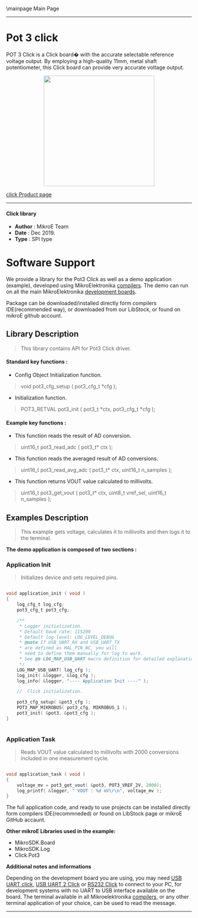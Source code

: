 \mainpage Main Page
 
 

---
# Pot 3 click

POT 3 Click is a Click board� with the accurate selectable reference voltage 
output. By employing a high-quality 11mm, metal shaft potentiometer,
this Click board can provide very accurate voltage output.

<p align="center">
  <img src="https://download.mikroe.com/images/click_for_ide/pot3_click.png" height=300px>
</p>

[click Product page](https://www.mikroe.com/pot-3-click)

---


#### Click library 

- **Author**        : MikroE Team
- **Date**          : Dec 2019.
- **Type**          : SPI type


# Software Support

We provide a library for the Pot3 Click 
as well as a demo application (example), developed using MikroElektronika 
[compilers](https://shop.mikroe.com/compilers). 
The demo can run on all the main MikroElektronika [development boards](https://shop.mikroe.com/development-boards).

Package can be downloaded/installed directly form compilers IDE(recommended way), or downloaded from our LibStock, or found on mikroE github account. 

## Library Description

> This library contains API for Pot3 Click driver.

#### Standard key functions :

- Config Object Initialization function.
> void pot3_cfg_setup ( pot3_cfg_t *cfg ); 
 
- Initialization function.
> POT3_RETVAL pot3_init ( pot3_t *ctx, pot3_cfg_t *cfg );



#### Example key functions :

- This function reads the result of AD conversion.
> uint16_t pot3_read_adc ( pot3_t* ctx );
 
- This function reads the averaged result of AD conversions.
> uint16_t pot3_read_avg_adc ( pot3_t* ctx, uint16_t n_samples );

-  This function returns VOUT value calculated to millivolts.
> uint16_t pot3_get_vout ( pot3_t* ctx, uint8_t vref_sel, uint16_t n_samples );

## Examples Description

> This example gets voltage, calculates it to millivolts and then logs it to the terminal. 

**The demo application is composed of two sections :**

### Application Init 

> Initializes device and sets required pins.


```c

void application_init ( void )
{
	log_cfg_t log_cfg;
    pot3_cfg_t pot3_cfg;

    /** 
     * Logger initialization.
     * Default baud rate: 115200
     * Default log level: LOG_LEVEL_DEBUG
     * @note If USB_UART_RX and USB_UART_TX 
     * are defined as HAL_PIN_NC, you will 
     * need to define them manually for log to work. 
     * See @b LOG_MAP_USB_UART macro definition for detailed explanation.
     */
    LOG_MAP_USB_UART( log_cfg );
    log_init( &logger, &log_cfg );
    log_info( &logger, "---- Application Init ----" );

    //  Click initialization.

    pot3_cfg_setup( &pot3_cfg );
    POT3_MAP_MIKROBUS( pot3_cfg, MIKROBUS_1 );
    pot3_init( &pot3, &pot3_cfg );
}
  
```

### Application Task

> Reads VOUT value calculated to millivolts with 2000 conversions
> included in one measurement cycle. 

```c

void application_task ( void )
{
	voltage_mv = pot3_get_vout( &pot3, POT3_VREF_2V, 2000);
	log_printf( &logger, " VOUT : %d mV\r\n", voltage_mv );
}  

```

The full application code, and ready to use projects can be  installed directly form compilers IDE(recommneded) or found on LibStock page or mikroE GitHub accaunt.

**Other mikroE Libraries used in the example:** 

- MikroSDK.Board
- MikroSDK.Log
- Click.Pot3

**Additional notes and informations**

Depending on the development board you are using, you may need 
[USB UART click](https://shop.mikroe.com/usb-uart-click), 
[USB UART 2 Click](https://shop.mikroe.com/usb-uart-2-click) or 
[RS232 Click](https://shop.mikroe.com/rs232-click) to connect to your PC, for 
development systems with no UART to USB interface available on the board. The 
terminal available in all Mikroelektronika 
[compilers](https://shop.mikroe.com/compilers), or any other terminal application 
of your choice, can be used to read the message.



---
